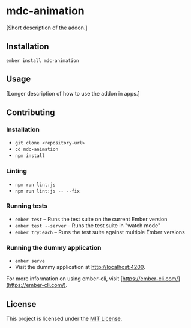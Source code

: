 mdc-animation
==============================================================================

[Short description of the addon.]

Installation
------------------------------------------------------------------------------

```
ember install mdc-animation
```


Usage
------------------------------------------------------------------------------

[Longer description of how to use the addon in apps.]


Contributing
------------------------------------------------------------------------------

### Installation

* `git clone <repository-url>`
* `cd mdc-animation`
* `npm install`

### Linting

* `npm run lint:js`
* `npm run lint:js -- --fix`

### Running tests

* `ember test` – Runs the test suite on the current Ember version
* `ember test --server` – Runs the test suite in "watch mode"
* `ember try:each` – Runs the test suite against multiple Ember versions

### Running the dummy application

* `ember serve`
* Visit the dummy application at [http://localhost:4200](http://localhost:4200).

For more information on using ember-cli, visit [https://ember-cli.com/](https://ember-cli.com/).

License
------------------------------------------------------------------------------

This project is licensed under the [MIT License](LICENSE.md).
